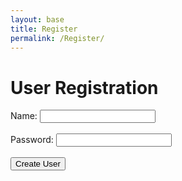 ```yaml
---
layout: base
title: Register
permalink: /Register/
---
```


<html lang="en">
    <title>User Registration</title>
    <h1>User Registration</h1>
    <form id="registrationForm">
        <label for="name">Name:</label>
        <input type="text" id="name" name="name" required><br><br>       
        <label for="password">Password:</label>
        <input type="password" id="password" name="password" required><br><br>
        <input type="submit" value="Create User">
    </form>
    <script>
        document.getElementById('registrationForm').addEventListener('submit', function(event) {
            event.preventDefault(); // Prevent form submission
            // Get form data
            const formData = new FormData(this);           
            // Make POST request to backend API endpoint for user creation
            fetch('http://127.0.0.1:8240/api/users', {
                method: 'POST',
                body: formData
            })
            .then(response => {
                if (response.ok) {
                    // Redirect to login page or dashboard upon successful user creation
                    window.location.href = '/login'; // Replace with your desired URL
                } else {
                    // Handle failed user creation (show error message, etc.)
                    console.error('User creation failed');
                }
            })
            .catch(error => {
                console.error('Error:', error);
            });
        });
    </script>
</body>
</html>
